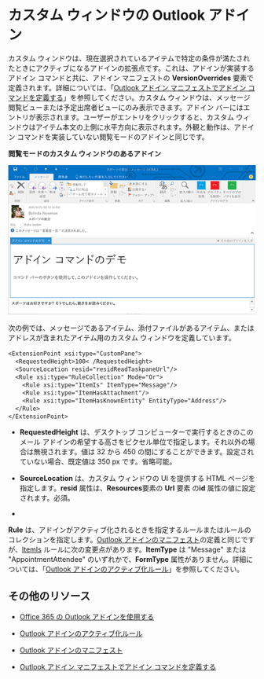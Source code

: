 
# <a name="custom-pane-outlook-add-ins"></a>カスタム ウィンドウの Outlook アドイン

カスタム ウィンドウは、現在選択されているアイテムで特定の条件が満たされたときにアクティブになるアドインの拡張点です。これは、アドインが実装するアドイン コマンドと共に、アドイン マニフェストの **VersionOverrides** 要素で定義されます。詳細については、「[Outlook アドイン マニフェストでアドイン コマンドを定義する](../outlook/manifests/define-add-in-commands.md)」を参照してください。カスタム ウィンドウは、メッセージ閲覧ビューまたは予定出席者ビューにのみ表示できます。アドイン バーにはエントリが表示されます。ユーザーがエントリをクリックすると、カスタム ウィンドウはアイテム本文の上側に水平方向に表示されます。外観と動作は、アドイン コマンドを実装していない閲覧モードのアドインと同じです。

**閲覧モードのカスタム ウィンドウのあるアドイン**

![メッセージ閲覧フォームにカスタム ウィンドウが表示されています。](../../images/c585ab0a-6c33-42d0-a20f-5deb8b54f480.png)

次の例では、メッセージであるアイテム、添付ファイルがあるアイテム、またはアドレスが含まれたアイテム用のカスタム ウィンドウを定義しています。 



```
<ExtensionPoint xsi:type="CustomPane">
  <RequestedHeight>100< /RequestedHeight> 
  <SourceLocation resid="residReadTaskpaneUrl"/>
  <Rule xsi:type="RuleCollection" Mode="Or">
    <Rule xsi:type="ItemIs" ItemType="Message"/>
    <Rule xsi:type="ItemHasAttachment"/>
    <Rule xsi:type="ItemHasKnownEntity" EntityType="Address"/>
  </Rule>
</ExtensionPoint>
```



-  **RequestedHeight** は、デスクトップ コンピューターで実行するときのこのメール アドインの希望する高さをピクセル単位で指定します。それ以外の場合は無視されます。値は 32 から 450 の間にすることができます。設定されていない場合、既定値は 350 px です。省略可能。
    
-  **SourceLocation** は、カスタム ウィンドウの UI を提供する HTML ページを指定します。**resid** 属性は、**Resources**要素の **Url** 要素 の**id** 属性の値に設定されます。必須。
    
-  

  **Rule** は、アドインがアクティブ化されるときを指定するルールまたはルールのコレクションを指定します。[Outlook アドインのマニフェスト](../outlook/manifests/manifests.md)の定義と同じですが、[ItemIs](http://msdn.microsoft.com/en-us/library/f7dac4a3-1574-9671-1eda-47f092390669%28Office.15%29.aspx) ルールに次の変更点があります。**ItemType** は "Message" または "AppointmentAttendee" のいずれかで、**FormType** 属性がありません。詳細については、「[Outlook アドインのアクティブ化ルール](../outlook/manifests/activation-rules.md)」を参照してください。
    

## <a name="additional-resources"></a>その他のリソース



- [Office 365 の Outlook アドインを使用する](https://dev.outlook.com/MailAppsGettingStarted)
    
- [Outlook アドインのアクティブ化ルール](../outlook/manifests/activation-rules.md)
    
- [Outlook アドインのマニフェスト](../outlook/manifests/manifests.md)
    
- [Outlook アドイン マニフェストでアドイン コマンドを定義する](../outlook/manifests/define-add-in-commands.md)
    
